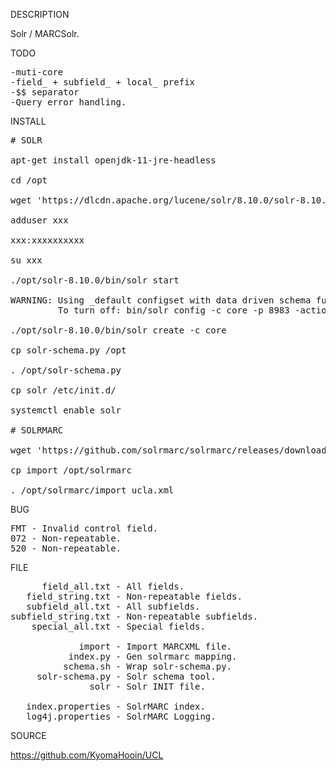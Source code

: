 
DESCRIPTION

Solr / MARCSolr.

TODO
<pre>
-muti-core
-field_ + subfield_ + local_ prefix
-$$ separator
-Query error handling.
</pre>
INSTALL
<pre>
# SOLR

apt-get install openjdk-11-jre-headless

cd /opt

wget 'https://dlcdn.apache.org/lucene/solr/8.10.0/solr-8.10.0.tgz'

adduser xxx

xxx:xxxxxxxxxx

su xxx

./opt/solr-8.10.0/bin/solr start

WARNING: Using _default configset with data driven schema functionality. NOT RECOMMENDED for production use.
         To turn off: bin/solr config -c core -p 8983 -action set-user-property -property update.autoCreateFields -value false

./opt/solr-8.10.0/bin/solr create -c core

cp solr-schema.py /opt

. /opt/solr-schema.py

cp solr /etc/init.d/

systemctl enable solr

# SOLRMARC

wget 'https://github.com/solrmarc/solrmarc/releases/download/3.4/simple_install_package_3.4.zip'

cp import /opt/solrmarc

. /opt/solrmarc/import ucla.xml
</pre>
BUG
<pre>
FMT - Invalid control field.
072 - Non-repeatable.
520 - Non-repeatable.
</pre>
FILE
<pre>
      field_all.txt - All fields.
   field_string.txt - Non-repeatable fields.
   subfield_all.txt - All subfields.
subfield_string.txt - Non-repeatable subfields.
    special_all.txt - Special fields.

             import - Import MARCXML file.
           index.py - Gen solrmarc mapping.
          schema.sh - Wrap solr-schema.py.
     solr-schema.py - Solr schema tool.
               solr - Solr INIT file.

   index.properties - SolrMARC index.
   log4j.properties - SolrMARC Logging.
</pre>

SOURCE

https://github.com/KyomaHooin/UCL
